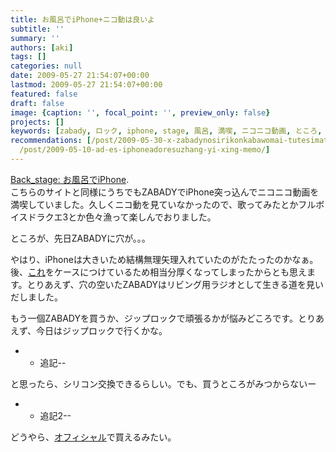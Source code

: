 ```yaml
---
title: お風呂でiPhone+ニコ動は良いよ
subtitle: ''
summary: ''
authors: [aki]
tags: []
categories: null
date: 2009-05-27 21:54:07+00:00
lastmod: 2009-05-27 21:54:07+00:00
featured: false
draft: false
image: {caption: '', focal_point: '', preview_only: false}
projects: []
keywords: [zabady, ロック, iphone, stage, 風呂, 満喫, ニコニコ動画, ところ, 悩み, 交換]
recommendations: [/post/2009-05-30-x-zabadynosirikonkabawomai-tutesimatuta/, /post/2016-12-17-iphone-6snobatuterijiao-huan-nihadian-hua-sapoto-plus-ekusupuresujiao-huan-gaosusume/,
  /post/2009-05-10-ad-es-iphoneadoresuzhang-yi-xing-memo/]
---
```

[Back\_stage: お風呂でiPhone](http://openart.de-blog.jp/back_stage/2008/12/iphone_78ab.html).  
こちらのサイトと同様にうちでもZABADYでiPhone突っ込んでニコニコ動画を満喫していました。久しくニコ動を見ていなかったので、歌ってみたとかフルボイスドラクエ3とか色々漁って楽しんでおりました。

ところが、先日ZABADYに穴が。。。

やはり、iPhoneは大きいため結構無理矢理入れていたのがたたったのかなぁ。後、[これ](http://www.amazon.co.jp/%E3%83%91%E3%83%AF%E3%83%BC%E3%82%B5%E3%83%9D%E3%83%BC%E3%83%88-%E3%82%AF%E3%83%AA%E3%82%B9%E3%82%BF%E3%83%AB%E3%82%B8%E3%83%A3%E3%82%B1%E3%83%83%E3%83%88%E3%82%BB%E3%83%83%E3%83%88-iPhone-3G-PPK-51/dp/B001F70X2W)をケースにつけているため相当分厚くなってしまったからとも思えます。とりあえず、穴の空いたZABADYはリビング用ラジオとして生きる道を見いだしました。

もう一個ZABADYを買うか、ジップロックで頑張るかが悩みどころです。とりあえず、今日はジップロックで行くかな。

- 
  - 追記--

と思ったら、シリコン交換できるらしい。でも、買うところがみつからないー

- 
  - 追記2--

どうやら、[オフィシャル](http://www.twinbird.jp/afterparts/items/avj122.html)で買えるみたい。


